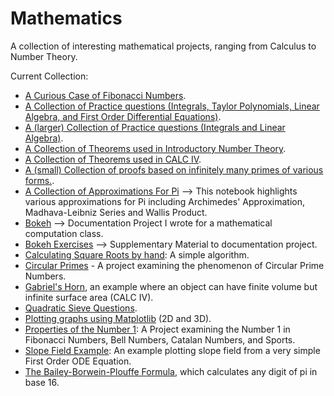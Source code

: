 # Mathematics 
A collection of interesting mathematical projects, ranging from Calculus to Number Theory. 

Current Collection: 

- [A Curious Case of Fibonacci Numbers](https://github.com/mattyuen918/mathematics/blob/master/A%20Curious%20Case%20of%20Fibonacci%20Numbers.ipynb). 
- [A Collection of Practice questions (Integrals, Taylor Polynomials, Linear Algebra, and First Order Differential Equations)](https://github.com/mattyuen918/mathematics/blob/master/Exercises%2B(Feb%2B27-Mar%2B17).ipynb).
- [A (larger) Collection of Practice questions (Integrals and Linear Algebra)](https://github.com/mattyuen918/mathematics/blob/master/Integrals%20and%20Matricies.ipynb).
- [A Collection of Theorems used in Introductory Number Theory](https://github.com/mattyuen918/mathematics/blob/master/NBT_Important%20Theorems.ipynb).
- [A Collection of Theorems used in CALC IV](https://github.com/mattyuen918/mathematics/blob/master/MATH%20317%20Equations%20.ipynb).
- [A (small) Collection of proofs based on infinitely many primes of various forms.](https://github.com/mattyuen918/mathematics/blob/master/Infinitely%20Many%20Primes.ipynb).
- [A Collection of Approximations For Pi](https://github.com/mattyuen918/mathematics/blob/master/Pi%20Approximation%20.ipynb) --> This notebook highlights various approximations for Pi including Archimedes' Approximation, Madhava-Leibniz Series and Wallis Product. 
- [Bokeh](https://github.com/mattyuen918/mathematics/blob/master/bokeh.ipynb) --> Documentation Project I wrote for a mathematical computation class.
- [Bokeh Exercises](https://github.com/mattyuen918/mathematics/blob/master/bokeh%2Bexercises.ipynb) --> Supplementary Material to documentation project.
- [Calculating Square Roots by hand](https://github.com/mattyuen918/mathematics/blob/master/Calculating%20Square%20Root%20by%20Hand%20.ipynb): A simple algorithm.
- [Circular Primes](https://github.com/mattyuen918/mathematics/blob/master/Circular%20Primes%20.ipynb) - A project examining the phenomenon of Circular Prime Numbers. 
- [Gabriel's Horn](https://github.com/mattyuen918/mathematics/blob/master/Finite%20Volume%20Infinite%20Surface%20Area%20.ipynb), an example where an object can have finite volume but infinite surface area (CALC IV). 
- [Quadratic Sieve Questions](https://github.com/mattyuen918/mathematics/blob/master/Quadratic%20Sieve.ipynb).
- [Plotting graphs using Matplotlib](https://github.com/mattyuen918/mathematics/blob/master/Matplotlib%20Functions%20.ipynb) (2D and 3D). 
- [Properties of the Number 1](https://github.com/mattyuen918/mathematics/blob/master/Properties%20of%20the%20Number%201%20.ipynb): A Project examining the Number 1 in Fibonacci Numbers, Bell Numbers, Catalan Numbers, and Sports. 
- [Slope Field Example](https://github.com/mattyuen918/mathematics/blob/master/Slope%20Fields.ipynb): An example plotting slope field from a very simple First Order ODE Equation. 
- [The Bailey-Borwein-Plouffe Formula](https://github.com/mattyuen918/mathematics/blob/master/The%20Bailey-Borwein-Plouffe%20formula.ipynb), which calculates any digit of pi in base 16. 


